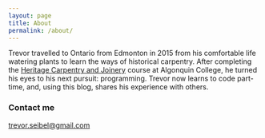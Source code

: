 ```yaml
---
layout: page
title: About
permalink: /about/
---
```


Trevor travelled to Ontario from Edmonton in 2015 from his comfortable life watering plants to learn the ways of historical carpentry. After completing the [Heritage Carpentry and Joinery](http://www.algonquincollege.com/perth/program/carpentry-and-joinery-heritage/) course at Algonquin College, he turned his eyes to his next pursuit: programming. Trevor now learns to code part-time, and, using this blog, shares his experience with others.

### Contact me

[trevor.seibel@gmail.com](mailto:trevor.seibel@gmail.com)
